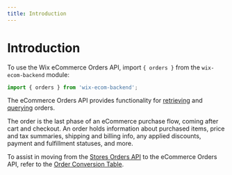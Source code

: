 ```yaml
---
title: Introduction
---
```

# Introduction

To use the Wix eCommerce Orders API, import `{ orders }` from the `wix-ecom-backend` module:

```javascript
import { orders } from 'wix-ecom-backend';
```

The eCommerce Orders API provides functionality for [retrieving](https://www.wix.com/velo/reference/wix-ecom-backend/orders/getorder?branch=autodocs-wix-ecom-backend) and [querying](https://www.wix.com/velo/reference/wix-ecom-backend/orders/queryorders?branch=autodocs-wix-ecom-backend) orders.

The order is the last phase of an eCommerce purchase flow, coming after cart and checkout. An order holds information about purchased items, price and tax summaries, shipping and billing info, any applied discounts, payment and fulfillment statuses, and more.

To assist in moving from the [Stores Orders API](https://www.wix.com/velo/reference/wix-stores/order) to the eCommerce Orders API, refer to the [Order Conversion Table](https://www.wix.com/velo/reference/wix-ecom-backend/orders/order-object-conversion?branch=autodocs-wix-ecom-backend).